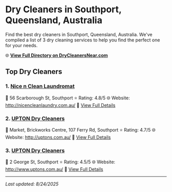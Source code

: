 # Dry Cleaners in Southport, Queensland, Australia

Find the best dry cleaners in Southport, Queensland, Australia. We've compiled a list of 3 dry cleaning services to help you find the perfect one for your needs.

🌐 **[View Full Directory on DryCleanersNear.com](https://drycleanersnear.com/city/Australia/Queensland/Southport)**

## Top Dry Cleaners

### 1. [Nice n Clean Laundromat](https://drycleanersnear.com/dryCleaner/68aa736e39cc7c0899005b1c/nice-n-clean-laundromat)
📍 56 Scarborough St, Southport
⭐ Rating: 4.8/5
🌐 Website: http://nicencleanlaundry.com.au/
🔗 [View Full Details](https://drycleanersnear.com/dryCleaner/68aa736e39cc7c0899005b1c/nice-n-clean-laundromat)

### 2. [UPTON Dry Cleaners](https://drycleanersnear.com/dryCleaner/68aa73b639cc7c0899005d9d/upton-dry-cleaners)
📍 Market, Brickworks Centre, 107 Ferry Rd, Southport
⭐ Rating: 4.7/5
🌐 Website: http://uptons.com.au/
🔗 [View Full Details](https://drycleanersnear.com/dryCleaner/68aa73b639cc7c0899005d9d/upton-dry-cleaners)

### 3. [UPTON Dry Cleaners](https://drycleanersnear.com/dryCleaner/68aa734c39cc7c08990059f1/upton-dry-cleaners)
📍 2 George St, Southport
⭐ Rating: 4.5/5
🌐 Website: http://www.uptons.com.au/
🔗 [View Full Details](https://drycleanersnear.com/dryCleaner/68aa734c39cc7c08990059f1/upton-dry-cleaners)


---

*Last updated: 8/24/2025*
